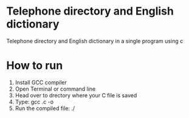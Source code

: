 # Telephone directory and English dictionary
Telephone directory and English dictionary in a single program using c

# How to run

1. Install GCC compiler
2. Open Terminal or command line
3. Head over to drectory where your C file is saved
4. Type: gcc <filename>.c -o <filename>
5. Run the compiled file: ./<filename>
